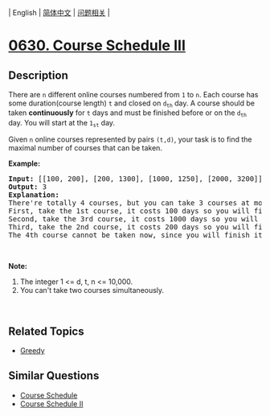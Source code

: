 
| English | [简体中文](README.md) | [问题相关](QUESTION.md) |
# [0630. Course Schedule III](https://leetcode-cn.com/problems/course-schedule-iii/)
## Description
<p>There are <code>n</code> different online courses numbered from <code>1</code> to <code>n</code>. Each course has some duration(course length) <code>t</code> and closed on <code>d<sub>th</sub></code> day. A course should be taken <b>continuously</b> for <code>t</code> days and must be finished before or on the <code>d<sub>th</sub></code> day. You will start at the <code>1<sub>st</sub></code> day.</p>

<p>Given <code>n</code> online courses represented by pairs <code>(t,d)</code>, your task is to find the maximal number of courses that can be taken.</p>

<p><b>Example:</b></p>

<pre>
<b>Input:</b> [[100, 200], [200, 1300], [1000, 1250], [2000, 3200]]
<b>Output:</b> 3
<b>Explanation:</b> 
There&#39;re totally 4 courses, but you can take 3 courses at most:
First, take the 1st course, it costs 100 days so you will finish it on the 100th day, and ready to take the next course on the 101st day.
Second, take the 3rd course, it costs 1000 days so you will finish it on the 1100th day, and ready to take the next course on the 1101st day. 
Third, take the 2nd course, it costs 200 days so you will finish it on the 1300th day. 
The 4th course cannot be taken now, since you will finish it on the 3300th day, which exceeds the closed date.
</pre>

<p>&nbsp;</p>

<p><b>Note:</b></p>

<ol>
	<li>The integer 1 &lt;= d, t, n &lt;= 10,000.</li>
	<li>You can&#39;t take two courses simultaneously.</li>
</ol>

<p>&nbsp;</p>

## Related Topics
- [Greedy](https://leetcode-cn.com/tag/greedy)
## Similar Questions
- [Course Schedule](../0207/README_EN.md)
- [Course Schedule II](../0210/README_EN.md)
